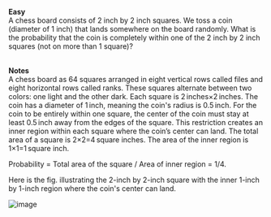 **Easy** <br> 
A chess board consists of 2 inch by 2 inch squares. We toss a coin (diameter of 1 inch) that lands somewhere on the board randomly. 
What is the probability that the coin is completely within one of the 2 inch by 2 inch squares (not on more than 1 square)? 
<br><br>

**Notes**<br>
A chess board as 64 squares arranged in eight vertical rows called files and eight horizontal rows called ranks. These squares alternate between two colors: one light and the other dark. Each square is 2 inches×2 inches. The coin has a diameter of 1 inch, meaning the coin's radius is 0.5 inch. For the coin to be entirely within one square, the center of the coin must stay at least 0.5 inch away from the edges of the square. This restriction creates an inner region within each square where the coin’s center can land. 
The total area of a square is 2×2=4 square inches.
The area of the inner region is 1×1=1 square inch.

Probability = Total area of the square / Area of inner region​ = 1/4​.

Here is the fig. illustrating the 2-inch by 2-inch square with the inner 1-inch by 1-inch region where the coin's center can land.

![image](https://github.com/user-attachments/assets/e9fce008-ad74-4fdd-b73a-ba6d2c094e4a)

